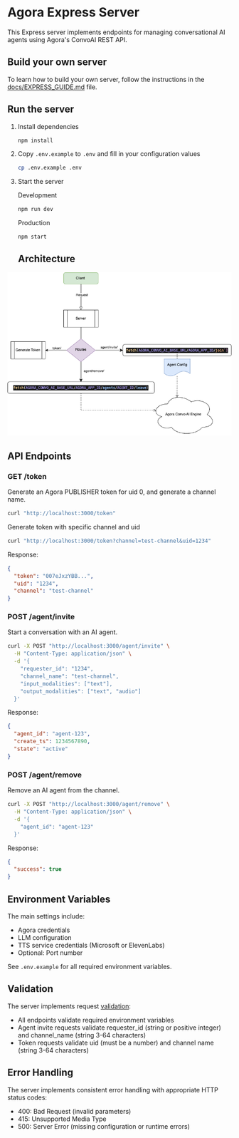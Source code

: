 # Agora Express Server

This Express server implements endpoints for managing conversational AI agents using Agora's ConvoAI REST API.

## Build your own server

To learn how to build your own server, follow the instructions in the [docs/EXPRESS_GUIDE.md](../docs/EXPRESS_GUIDE.md) file.

## Run the server

1. Install dependencies

   ```bash
   npm install
   ```

2. Copy `.env.example` to `.env` and fill in your configuration values

   ```bash
   cp .env.example .env
   ```

3. Start the server

   Development

   ```bash
   npm run dev
   ```

   Production

   ```bash
   npm start
   ```

   ## Architecture

<picture>
  <source srcset="../.github/assets/Agora-ConvoAI-NodeJS-Server-Architecture-dark.png" media="(prefers-color-scheme: dark)">
  <img src="../.github/assets/Agora-ConvoAI-NodeJS-Server-Architecture-light.png" alt="Architecture diagram of Conversational Ai by Agora and OpenAi">
</picture>

## API Endpoints

### GET /token

Generate an Agora PUBLISHER token for uid 0, and generate a channel name.

```bash
curl "http://localhost:3000/token"
```

Generate token with specific channel and uid

```bash
curl "http://localhost:3000/token?channel=test-channel&uid=1234"
```

Response:

```json
{
  "token": "007eJxzYBB...",
  "uid": "1234",
  "channel": "test-channel"
}
```

### POST /agent/invite

Start a conversation with an AI agent.

```bash
curl -X POST "http://localhost:3000/agent/invite" \
  -H "Content-Type: application/json" \
  -d '{
    "requester_id": "1234",
    "channel_name": "test-channel",
    "input_modalities": ["text"],
    "output_modalities": ["text", "audio"]
  }'
```

Response:

```json
{
  "agent_id": "agent-123",
  "create_ts": 1234567890,
  "state": "active"
}
```

### POST /agent/remove

Remove an AI agent from the channel.

```bash
curl -X POST "http://localhost:3000/agent/remove" \
  -H "Content-Type: application/json" \
  -d '{
    "agent_id": "agent-123"
  }'
```

Response:

```json
{
  "success": true
}
```

## Environment Variables

The main settings include:

- Agora credentials
- LLM configuration
- TTS service credentials (Microsoft or ElevenLabs)
- Optional: Port number

See `.env.example` for all required environment variables.

## Validation

The server implements request [validation](src/utils/validation.ts):

- All endpoints validate required environment variables
- Agent invite requests validate requester_id (string or positive integer) and channel_name (string 3-64 characters)
- Token requests validate uid (must be a number) and channel name (string 3-64 characters)

## Error Handling

The server implements consistent error handling with appropriate HTTP status codes:

- 400: Bad Request (invalid parameters)
- 415: Unsupported Media Type
- 500: Server Error (missing configuration or runtime errors)
